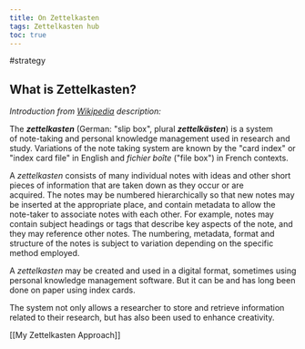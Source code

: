 ```yaml
---
title: On Zettelkasten
tags: Zettelkasten hub
toc: true
---
```

#strategy  
## What is Zettelkasten?

*Introduction from [Wikipedia](https://en.wikipedia.org/wiki/Zettelkasten) description:*

The _**zettelkasten**_ (German: "slip box", plural _**zettelkästen**_) is a system of note-taking and personal knowledge management used in research and study. Variations of the note taking system are known by the "card index" or "index card file" in English and _fichier boîte_ ("file box") in French contexts.

A _zettelkasten_ consists of many individual notes with ideas and other short pieces of information that are taken down as they occur or are acquired. The notes may be numbered hierarchically so that new notes may be inserted at the appropriate place, and contain metadata to allow the note-taker to associate notes with each other. For example, notes may contain subject headings or tags that describe key aspects of the note, and they may reference other notes. The numbering, metadata, format and structure of the notes is subject to variation depending on the specific method employed.

A _zettelkasten_ may be created and used in a digital format, sometimes using personal knowledge management software. But it can be and has long been done on paper using index cards.

The system not only allows a researcher to store and retrieve information related to their research, but has also been used to enhance creativity.


[[My Zettelkasten Approach]]
